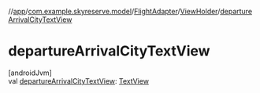 //[app](../../../../index.md)/[com.example.skyreserve.model](../../index.md)/[FlightAdapter](../index.md)/[ViewHolder](index.md)/[departureArrivalCityTextView](departure-arrival-city-text-view.md)

# departureArrivalCityTextView

[androidJvm]\
val [departureArrivalCityTextView](departure-arrival-city-text-view.md): [TextView](https://developer.android.com/reference/kotlin/android/widget/TextView.html)
